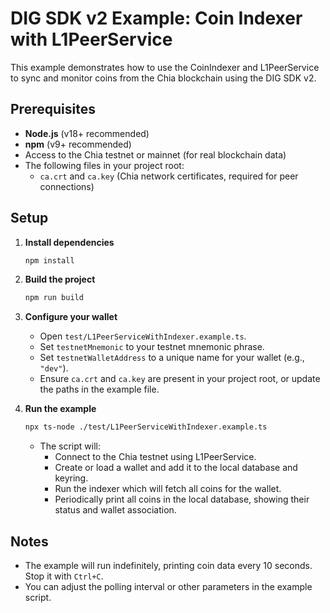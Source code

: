 # DIG SDK v2 Example: Coin Indexer with L1PeerService

This example demonstrates how to use the CoinIndexer and L1PeerService to sync and monitor coins from the Chia blockchain using the DIG SDK v2.

## Prerequisites

- **Node.js** (v18+ recommended)
- **npm** (v9+ recommended)
- Access to the Chia testnet or mainnet (for real blockchain data)
- The following files in your project root:
  - `ca.crt` and `ca.key` (Chia network certificates, required for peer connections)

## Setup

1. **Install dependencies**

   ```sh
   npm install
   ```

2. **Build the project**

   ```sh
   npm run build
   ```

3. **Configure your wallet**

   - Open `test/L1PeerServiceWithIndexer.example.ts`.
   - Set `testnetMnemonic` to your testnet mnemonic phrase.
   - Set `testnetWalletAddress` to a unique name for your wallet (e.g., `"dev"`).
   - Ensure `ca.crt` and `ca.key` are present in your project root, or update the paths in the example file.

4. **Run the example**

   ```sh
   npx ts-node ./test/L1PeerServiceWithIndexer.example.ts
   ```

   - The script will:
     - Connect to the Chia testnet using L1PeerService.
     - Create or load a wallet and add it to the local database and keyring.
     - Run the indexer which will fetch all coins for the wallet.
     - Periodically print all coins in the local database, showing their status and wallet association.

## Notes

- The example will run indefinitely, printing coin data every 10 seconds. Stop it with `Ctrl+C`.
- You can adjust the polling interval or other parameters in the example script.
